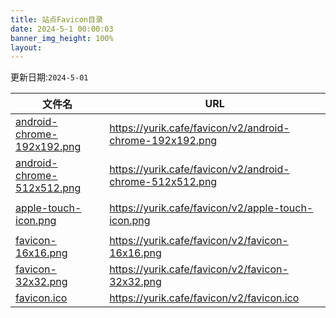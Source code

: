 ```yaml
---
title: 站点Favicon目录
date: 2024-5-1 00:00:03
banner_img_height: 100%
layout:
---
```


更新日期:`2024-5-01`

| 文件名                                                     | URL                                                      |
| ---------------------------------------------------------- | -------------------------------------------------------- |
| [android-chrome-192x192.png](./android-chrome-192x192.png) | https://yurik.cafe/favicon/v2/android-chrome-192x192.png |
| [android-chrome-512x512.png](./android-chrome-512x512.png) | https://yurik.cafe/favicon/v2/android-chrome-512x512.png |
|                                                            |                                                          |
| [apple-touch-icon.png](./apple-touch-icon.png)             | https://yurik.cafe/favicon/v2/apple-touch-icon.png       |
|                                                            |                                                          |
| [favicon-16x16.png](./favicon-16x16.png)                   | https://yurik.cafe/favicon/v2/favicon-16x16.png          |
| [favicon-32x32.png](./favicon-32x32.png)                   | https://yurik.cafe/favicon/v2/favicon-32x32.png          |
| [favicon.ico](./favicon.ico)                               | https://yurik.cafe/favicon/v2/favicon.ico                |
